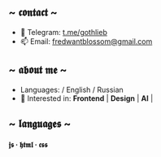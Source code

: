 ## ~ 𝖈𝖔𝖓𝖙𝖆𝖈𝖙 ~
- 📲 Telegram: [t.me/gothlieb](https://t.me/gothlieb)
- 📫 Email: fredwantblossom@gmail.com

## ~ 𝖆𝖇𝖔𝖚𝖙 𝖒𝖊 ~ 
- Languages: / English / Russian
- 👀 Interested in:  **Frontend** | **Design** | **AI** |

## ~ 𝖑𝖆𝖓𝖌𝖚𝖆𝖌𝖊𝖘 ~
#### 𝖏𝖘 · 𝖍𝖙𝖒𝖑 · 𝖈𝖘𝖘
